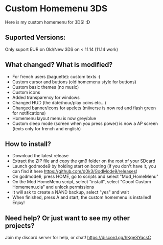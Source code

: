 # Custom Homemenu 3DS
Here is my custom homemenu for 3DS! :D
## Suported Versions:
Only suport EUR on Old/New 3DS on < 11.14 (11.14 work)
## What changed? What is modified?
* For french users (baguette): custom texts :)
* Custom cursor and buttons (old homemenu style for buttons)
* Custom basic themes (no music)
* Custom icons
* Added transparency for windows
* Changed HUD (the date/hour/play coins etc...)
* Changed banner/icons for apelets (miiverse is now red and flash green for notifications)
* Homemenu layout menu is now grey/blue
* Custom sleep mode (screen when you press power) is now a AP screen (texts only for french and english)
## How to install?
* Download the latest release
* Extract the ZIP file and copy the gm9 folder on the root of your SDcard
* Launch godmode9 by holding start on booting (if you don't have it, you can find it here https://github.com/d0k3/GodMode9/releases)
* On godmode9, press HOME, go to scripts and select "Mod_HomeMenu"
* On the Mod HomeMenu script, select "install", select "Coool Custom Homemenu.cia" and unlock permissions
* It will ask to create a NAND backup, select "yes" and wait
* When finished, press A and start, the custom homemenu is installed!
Enjoy!
## Need help? Or just want to see my other projects?
Join my discord server for help, or chat! https://discord.gg/hKgeSYqcsC
